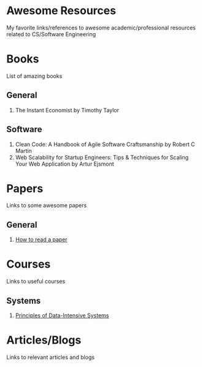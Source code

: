 # Awesome Resources
My favorite links/references to awesome academic/professional resources related to CS/Software Engineering

# Books
List of amazing books

## General
1. The Instant Economist by Timothy Taylor

## Software
1. Clean Code: A Handbook of Agile Software Craftsmanship by Robert C Martin
2. Web Scalability for Startup Engineers: Tips & Techniques for Scaling Your Web Application by Artur Ejsmont



# Papers
Links to some awesome papers

## General
1. [How to read a paper](https://web.stanford.edu/class/cs245/readings/how-to-read-a-paper.pdf)

# Courses
Links to useful courses

## Systems
1. [Principles of Data-Intensive Systems](https://web.stanford.edu/class/cs245/)

# Articles/Blogs
Links to relevant articles and blogs
